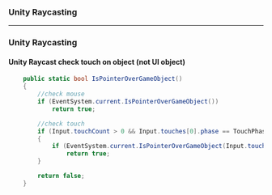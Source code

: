 ### Unity Raycasting

----------------------------------------

### Unity Raycasting

#### Unity Raycast check touch on object (not UI object)

```c#
    public static bool IsPointerOverGameObject()
    {
        //check mouse
        if (EventSystem.current.IsPointerOverGameObject())
            return true;

        //check touch
        if (Input.touchCount > 0 && Input.touches[0].phase == TouchPhase.Began)
        {
            if (EventSystem.current.IsPointerOverGameObject(Input.touches[0].fingerId))
                return true;
        }

        return false;
    }
```
